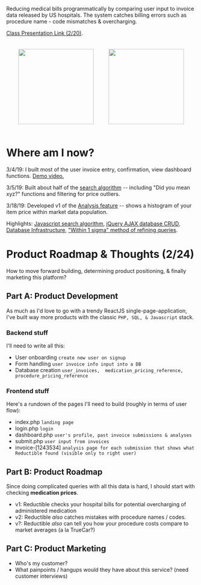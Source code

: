 Reducing medical bills programmatically by comparing user input to invoice data released by US hospitals. The system catches billing errors such as procedure name - code mismatches & overcharging.

<a href="https://docs.google.com/presentation/d/1x0Bmk2k9GaQcDBAFeGLsh9ttovyHbH5W0aW-5Ok-aAk/edit?usp=sharing">Class Presentation Link (2/20)</a>.

<div style="display: flex; justify-content: center;">
<img style="padding: 20px;" src="https://i.imgur.com/RqI9Ynq.png" width="200">
<img style="padding: 20px;" src="https://i.imgur.com/ORZweWM.png" width="200">
</div>

# Where am I now?
3/4/19: I built most of the user invoice entry, confirmation, view dashboard functions. <a target="" href="https://share.icloud.com/photos/0x--QbyBxBDJvi5NDDX_JdwvQ#14th_St">Demo video.</a>

3/5/19: Built about half of the <a href='https://github.com/juliankanaan/reductible/tree/master/frontend/js/searchAlgorithm'>search algorithm</a> -- including "Did you mean xyz?" functions and filtering for price outliers.

3/18/19: Developed v1 of the <a href='https://github.com/juliankanaan/reductible/tree/master/frontend/js/analysisPresentation'>Analysis feature</a> -- shows a histogram of your item price within market data population.

Highlights: <a href="https://github.com/juliankanaan/reductible/tree/master/frontend/js/searchAlgorithm">Javascript search algorithm</a>, <a href='https://github.com/juliankanaan/reductible/blob/master/frontend/js/scripts.js'>jQuery AJAX database CRUD</a>, <a href='https://github.com/juliankanaan/reductible/blob/master/backend/README.md'>Database Infrastructure</a>, <a href='https://github.com/juliankanaan/reductible/blob/master/tree/frontend/js/narrowResults.js'>"Within 1 sigma" method of refining queries</a>.

# Product Roadmap & Thoughts (2/24)
How to move forward building, determining product positioning, & finally marketing this platform?

## Part A: Product Development
As much as I'd love to go with a trendy ReactJS single-page-application, I've built way more products with the classic `PHP, SQL, & Javascript` stack.

### Backend stuff
I'll need to write all this:
+ User onboarding `create new user on signup`
+ Form handling `user invoice info input into a DB`
+ Database creation `user_invoices,  medication_pricing_reference, procedure_pricing_reference`

### Frontend stuff
Here's a rundown of the pages I'll need to build (roughly in terms of user flow):
+ index.php `landing page`
+ login.php `login`
+ dashboard.php `user's profile, past invoice submissions & analyses`
+ submit.php `user input from invoices`
+ invoice-[1243534] `analysis page for each submission that shows what Reductible found (visible only to right user)`

## Part B: Product Roadmap
Since doing complicated queries with all this data is hard, I should start with checking **medication prices**.
+ v1: Reductible checks your hospital bills for potential overcharging of administered medication
+ v2: Reductible *also* catches mistakes with procedure names / codes.
+ v?: Reductible *also* can tell you how your procedure costs compare to market averages (a la TrueCar?)

## Part C: Product Marketing

+ Who's my customer?
+ What painpoints / hangups would they have about this service? (need customer interviews)
